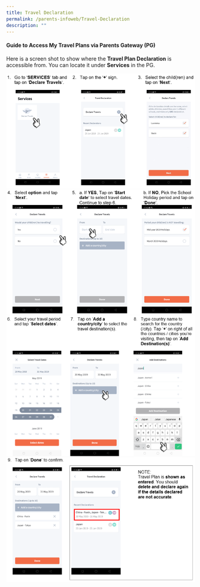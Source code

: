 ```yaml
---
title: Travel Declaration
permalink: /parents-infoweb/Travel-Declaration
description: ""
---
```

#### Guide to Access My Travel Plans via Parents Gateway (PG)

Here is a screen shot to show where the **Travel Plan Declaration** is accessible from. You can locate it under **Services** in the PG.

![](/images/1%20(1).png)
![](/images/2%20(1).png)
![](/images/3%20(1).png)
![](/images/4%20(1).png)